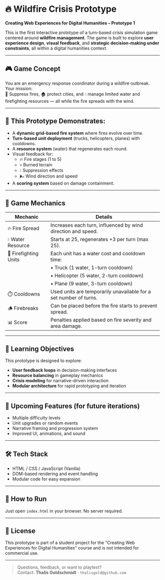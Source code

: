 # 🔥 Wildfire Crisis Prototype

**Creating Web Experiences for Digital Humanities – Prototype 1**

This is the first interactive prototype of a turn-based crisis simulation game centered around **wildfire management**. The game is built to explore **user experience design**, **visual feedback**, and **strategic decision-making under constraints**, all within a digital humanities context.

---

## 🎮 Game Concept

You are an emergency response coordinator during a wildfire outbreak. Your mission:  
🧯 Suppress fires, 🏠 protect cities, and 💧 manage limited water and firefighting resources — all while the fire spreads with the wind.

---

## 🧪 This Prototype Demonstrates:

- A **dynamic grid-based fire system** where fires evolve over time.
- **Turn-based unit deployment** (trucks, helicopters, planes) with cooldowns.
- A **resource system** (water) that regenerates each round.
- Visual feedback for:
  - 🔥 Fire stages (1 to 5)
  - 💀 Burned terrain
  - 💧 Suppression effects
  - 🌬️ Wind direction and speed
- A **scoring system** based on damage containment.

---

## 🧩 Game Mechanics

| Mechanic          | Details                                                                 |
|-------------------|-------------------------------------------------------------------------|
| 🔥 Fire Spread     | Increases each turn, influenced by wind direction and speed.           |
| 💧 Water Resource  | Starts at 25, regenerates +3 per turn (max 25).                         |
| 🚒 Firefighting Units | Each unit has a water cost and cooldown time:                          |
|                   | • Truck (1 water, 1-turn cooldown)                                      |
|                   | • Helicopter (5 water, 2-turn cooldown)                                 |
|                   | • Plane (9 water, 3-turn cooldown)                                      |
| ⏱️ Cooldowns        | Used units are temporarily unavailable for a set number of turns.      |
| 🪵 Firebreaks       | Can be placed before the fire starts to prevent spread.                |
| 📊 Score           | Penalties applied based on fire severity and area damage.              |

---

## 🎯 Learning Objectives

This prototype is designed to explore:

- **User feedback loops** in decision-making interfaces  
- **Resource balancing** in gameplay mechanics  
- **Crisis modeling** for narrative-driven interaction  
- **Modular architecture** for rapid prototyping and iteration

---

## 🚧 Upcoming Features (for future iterations)

- Multiple difficulty levels
- Unit upgrades or random events  
- Narrative framing and progression system  
- Improved UI, animations, and sound

---

## 🛠️ Tech Stack

- HTML / CSS / JavaScript (Vanilla)
- DOM-based rendering and event handling
- Modular code for easy expansion

---

## 📂 How to Run

Just open `index.html` in your browser. No server required.

---

## 📜 License

This prototype is part of a student project for the “Creating Web Experiences for Digital Humanities” course and is not intended for commercial use.

---

> Questions, feedback, or want to playtest?  
> Contact: **Thalis Goldschmidt** · `thalisgold@github.com`
